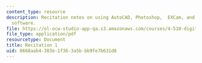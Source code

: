 ```yaml
---
content_type: resource
description: Recitation notes on using AutoCAD, Photoshop,  EXCam, and Techno CNC
  software.
file: https://ol-ocw-studio-app-qa.s3.amazonaws.com/courses/4-510-digital-design-fabrication-fall-2008/0668aab4383e1f363a5bbb9fe7b631d8_rec1.pdf
file_type: application/pdf
resourcetype: Document
title: Recitation 1
uid: 0668aab4-383e-1f36-3a5b-bb9fe7b631d8
---
```

